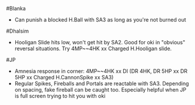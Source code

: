 #Blanka
- Can punish a blocked H.Ball with SA3 as long as you're not burned out

#Dhalsim
- Hooligan Slide hits low, won't get hit by SA2.  Good for oki in "obvious" reversal situations.  Try 4MP~~4HK xx Charged H.Hooligan slide.

#JP
- Amnesia response in corner: 4MP~~4HK xx DI (DR 4HK, DR 5HP xx DR 5HP xx Charged H.CannonSpike xx SA3)
- Regular Spikes, Fireballs and Portals are reactable with SA3.  Depending on spacing, fake fireball can be caught too.  Especially helpful when JP is full screen trying to hit you with oki
